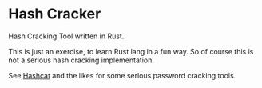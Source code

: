 # Hash Cracker

Hash Cracking Tool written in Rust.

This is just an exercise, to learn Rust lang in a fun way.
So of course this is not a serious hash cracking implementation.

See [Hashcat](https://github.com/hashcat/hashcat) and the likes for some serious password cracking tools.
